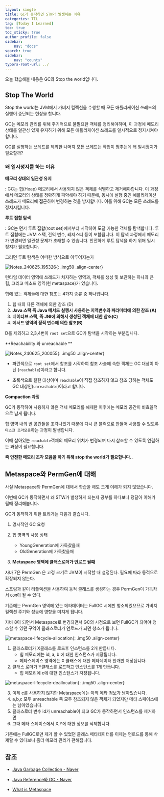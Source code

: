 ```yaml
---
layout: single
title: GC가 동작하면 STW가 발생하는 이유
categories: TIL
tag: [Today I Learned]
toc: true
toc_sticky: true
author_profile: false
sidebar:
    nav: "docs"
search: true
sidebar:
    nav: "counts"
typora-root-url: ../
---
```


  

오늘 학습해볼 내용은 GC와 Stop the world입니다.

## Stop The World

Stop the world는 JVM에서 가비지 컬렉션을 수행할 때 모든 애플리케이션 쓰레드의 실행이 중단되는 현상을 합니다.

GC는 메모리 관리를 위해 주기적으로 불필요한 객체를 정리해야하며, 이 과정에 메모리 상태를 일관성 있게 유지하기 위해 모든 애플리케이션 쓰레드를 일시적으로 정지시켜야합니다.



GC를 실행하는 쓰레드를 제외한 나머지 모든 쓰레드는 작업이 멈추는데 왜 일시정지가 필요할까?

### 왜 일시정지를 하는 이유

**메모리 상태의 일관성 유지**

: GC는 힙(Heap) 메모리에서 사용되지 않은 객체를 식별하고 제거해야합니다. 이 과정에서 메모리의 상태를 정확하게 파악해야 하기 때문에, 동시에 실행 중인 애플리케이션 쓰레드가 메모리에 접근하여 변경하는 것을 방지합니다. 이를 위해 GC는 모든 쓰레드를 정지시킵니다.

**루트 집합 탐색**

: GC는 먼저 루트 집합(root set)에서부터 시작하여 도달 가능한 객체를 탐색합니다. 루트 집합에는 JVM 스택, 전역 변수, 레지스터 등이 포함됩니다. 이 탐색 과정에서 메모리가 변경되면 일관성 문제가 초래할 수 있습니다. 안전하게 루트 탐색을 하기 위해 일시 정지가 필요합니다.

그러면 루트 탐색은 어떠한 방식으로 이루어지는가

![Notes_240625_195326](/images/2024-06-25-til-20240625/Notes_240625_195326.jpg){: .img50 .align-center}

런타임 데이터 영역에 쓰레드가 차지하는 영역과, 객체를 생성 및 보관하는 하나의 큰 힙, 그리고 메소드 영역(현 metaspace)가 있습니다. 

힙에 있는 객체들에 대한 참조는 4가지 종류 중 하나입니다.

1. 힙 내의 다른 객체에 의한 참조 (D)
2. **Java 스택 즉 Java 메서드 실행시 사용하는 지역변수와 파라미터에 의한 참조 (A)**
3. **네이티브 스택, 즉 JNI에 의해서 생성된 객체에 대한 참조(C)**
4. **메서드 영역의 정적 변수에 의한 참조(B)**



D를 제외하고 2,3,4번이 `root set`으로 GC가 탐색을 시작하는 부분입니다.

**Reachability 와 unreachable ** 

![Notes_240625_200055](/images/2024-06-25-til-20240625/Notes_240625_200055.jpg){: .img50 .align-center}

+ 파란색으로 `root set`에서 참조를 시작하여 참조 사슬에 속한 객체는 GC 대상이 아닌 (`reachable`)이라고 합니다.

+ 초록색으로 칠한 대상이며 `reachable`이 직접 참조하지 않고 참조 당하는 객체도 GC 대상인(`unreachable`)이라고 합니다.

**Compaction 과정**

GC가 동작하여 사용하지 않은 객체 메모리를 해제한 이후에는 메모리 공간이 비효율적으로 남게 됩니다.

힙 영역 내의 빈 공간들을 조각나있기 때문에 다시 큰 블럭으로 만들어 사용할 수 있도록 `디스크 조각모음`하는 과정이 발생합니다.

이때 살아있는 `reachable`객체의 메모리 위치가 변경되며 다시 참조할 수 있도록 연결하는 과정이 필요합니다.

**즉 안전한 메모리 조각 모음을 하기 위해 stop the world가 필요합니다..**



## Metaspace와 PermGen에 대해

사실 Metaspace와 PermGen에 대해서 학습을 해도 크게 이해가 되지 않았습니다.

이번에 GC가 동작하면서 왜 STW가 발생하게 되는지 공부를 하다보니 덩달아 이해가 될때 정리해봅니다.



GC가 동작하기 위한 트리거는 다음과 같습니다.

1. 명시적인 GC 요청
2. 힙 영역의 사용 상태
   + YoungGeneration에 가득찼을때
   + OldGeneration에 가득찼을때

3. **Metaspace 영역에 클래스로더가 언로드 될때**



자바 7은 PermGen 은 고정 크기로 JVM이 시작할 때 설정된다. 필요에 따라 동적으로 확장되지 않는다.

스프링과 같이 리플렉션을 사용하여 동적 클래스를 생성하는 경우 PermGen이 가득차서 `OOM`이 될 수 있다.

기존에는 PermGen 영역에 있는 메타데이터는 FullGC 시에만 청소되었으므로 가비지 컬렉션 주기와 성능에 영향을 미치게 됩니다. 



자바 8이 되면서 Metaspace로 변경되면서 GC의 시점으로 보면 FullGC가 되어야 청소할 수 있던 구역이 클래스로더가 언로드가 되면 청소가 됩니다. 

![metaspace-lifecycle-allocation](/images/2024-06-25-til-20240625/metaspace-lifecycle-allocation.png){: .img50 .align-center}

1. 클래스로더가 X클래스를 로드후 인스턴스를 2개 만듭니다.
   + 힙 메모리에는 id, a, b 에 대한 인스턴스가 저장됩니다.
   + 메타스페이스 영역에는 X 클래스에 대한 메타데이터 한개만 저장됩니다.
2. 클래스 로더가 Y클래스를 로드하고 인스턴스를 1개 만듭니다.
   + 힙 메모리에 c에 대한 인스턴스가 저장됩니다.

![metaspace-lifecycle-deallocation](/images/2024-06-25-til-20240625/metaspace-lifecycle-deallocation.png){: .img50 .align-center}

3. 이제 c를 사용하지 않지만 Metaspace에는 아직 메타 정보가 남아있습니다.
4. a,b,c 모두 unreachable 즉 모두 참조되지 않은 객체가 되었지만 메타 스페이스에는 남아있습니다.
5. 클래스로더 변수 id가 unreachable이 되고 GC가 동작하면서 인스턴스를 제거하면
6. 그때 메타 스페이스에서 X,Y에 대한 정보를 삭제합니다.

기존에는 FullGC로만 제거 할 수 있었던 클래스 메타데이터를 이제는 언로드를 통해 삭제할 수 있다보니 좀더 메모리 관리가 편해집니다.





## 참조

+ [Java Garbage Collection - Naver](https://d2.naver.com/helloworld/1329)
+ [Java Reference와 GC - Naver](https://d2.naver.com/helloworld/329631)

+ [What is Metaspace](https://stuefe.de/posts/metaspace/what-is-metaspace/)
